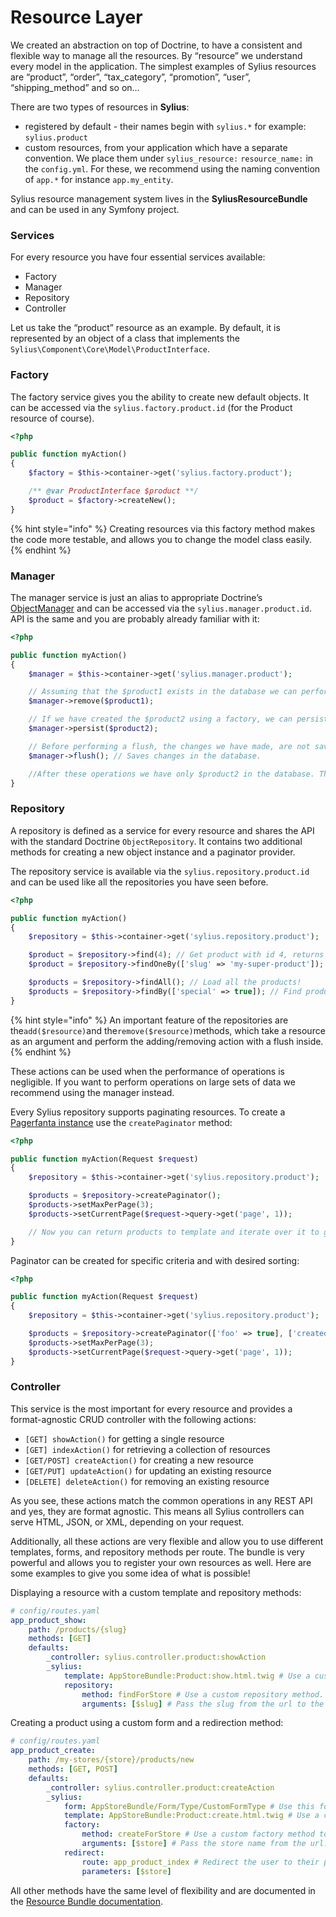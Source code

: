 # Resource Layer

We created an abstraction on top of Doctrine, to have a consistent and flexible way to manage all the resources. By “resource” we understand every model in the application. The simplest examples of Sylius resources are “product”, “order”, “tax\_category”, “promotion”, “user”, “shipping\_method” and so on…

There are two types of resources in **Sylius**:

* registered by default - their names begin with `sylius.*` for example: `sylius.product`
* custom resources, from your application which have a separate convention. We place them under `sylius_resource:` `resource_name:` in the `config.yml`. For these, we recommend using the naming convention of `app.*` for instance `app.my_entity`.

Sylius resource management system lives in the **SyliusResourceBundle** and can be used in any Symfony project.

### Services

For every resource you have four essential services available:

* Factory
* Manager
* Repository
* Controller

Let us take the “product” resource as an example. By default, it is represented by an object of a class that implements the `Sylius\Component\Core\Model\ProductInterface`.

### Factory

The factory service gives you the ability to create new default objects. It can be accessed via the `sylius.factory.product.id` (for the Product resource of course).

```php
<?php

public function myAction()
{
    $factory = $this->container->get('sylius.factory.product');

    /** @var ProductInterface $product **/
    $product = $factory->createNew();
}
```

{% hint style="info" %}
Creating resources via this factory method makes the code more testable, and allows you to change the model class easily.
{% endhint %}

### Manager

The manager service is just an alias to appropriate Doctrine’s [ObjectManager](https://www.doctrine-project.org/projects/doctrine-persistence/en/latest/reference/index.html#object-manager) and can be accessed via the `sylius.manager.product.id`. API is the same and you are probably already familiar with it:

```php
<?php

public function myAction()
{
    $manager = $this->container->get('sylius.manager.product');

    // Assuming that the $product1 exists in the database we can perform such operations:
    $manager->remove($product1);

    // If we have created the $product2 using a factory, we can persist it in the database.
    $manager->persist($product2);

    // Before performing a flush, the changes we have made, are not saved. There is only the $product1 in the database.
    $manager->flush(); // Saves changes in the database.

    //After these operations we have only $product2 in the database. The $product1 has been removed.
}
```

### Repository

A repository is defined as a service for every resource and shares the API with the standard Doctrine `ObjectRepository`. It contains two additional methods for creating a new object instance and a paginator provider.

The repository service is available via the `sylius.repository.product.id` and can be used like all the repositories you have seen before.

```php
<?php

public function myAction()
{
    $repository = $this->container->get('sylius.repository.product');

    $product = $repository->find(4); // Get product with id 4, returns null if not found.
    $product = $repository->findOneBy(['slug' => 'my-super-product']); // Get one product by defined criteria.

    $products = $repository->findAll(); // Load all the products!
    $products = $repository->findBy(['special' => true]); // Find products matching some custom criteria.
}
```

{% hint style="info" %}
An important feature of the repositories are the`add($resource)`and the`remove($resource)`methods, which take a resource as an argument and perform the adding/removing action with a flush inside.
{% endhint %}

These actions can be used when the performance of operations is negligible. If you want to perform operations on large sets of data we recommend using the manager instead.

Every Sylius repository supports paginating resources. To create a [Pagerfanta instance](https://github.com/whiteoctober/Pagerfanta) use the `createPaginator` method:

```php
<?php

public function myAction(Request $request)
{
    $repository = $this->container->get('sylius.repository.product');

    $products = $repository->createPaginator();
    $products->setMaxPerPage(3);
    $products->setCurrentPage($request->query->get('page', 1));

    // Now you can return products to template and iterate over it to get products from current page.
}
```

Paginator can be created for specific criteria and with desired sorting:

```php
<?php

public function myAction(Request $request)
{
    $repository = $this->container->get('sylius.repository.product');

    $products = $repository->createPaginator(['foo' => true], ['createdAt' => 'desc']);
    $products->setMaxPerPage(3);
    $products->setCurrentPage($request->query->get('page', 1));
}
```

### Controller

This service is the most important for every resource and provides a format-agnostic CRUD controller with the following actions:

* `[GET] showAction()` for getting a single resource
* `[GET] indexAction()` for retrieving a collection of resources
* `[GET/POST] createAction()` for creating a new resource
* `[GET/PUT] updateAction()` for updating an existing resource
* `[DELETE] deleteAction()` for removing an existing resource

As you see, these actions match the common operations in any REST API and yes, they are format agnostic. This means all Sylius controllers can serve HTML, JSON, or XML, depending on your request.

Additionally, all these actions are very flexible and allow you to use different templates, forms, and repository methods per route. The bundle is very powerful and allows you to register your own resources as well. Here are some examples to give you some idea of what is possible!

Displaying a resource with a custom template and repository methods:

```yaml
# config/routes.yaml
app_product_show:
    path: /products/{slug}
    methods: [GET]
    defaults:
        _controller: sylius.controller.product:showAction
        _sylius:
            template: AppStoreBundle:Product:show.html.twig # Use a custom template.
            repository:
                method: findForStore # Use a custom repository method.
                arguments: [$slug] # Pass the slug from the url to the repository.
```

Creating a product using a custom form and a redirection method:

```yaml
# config/routes.yaml
app_product_create:
    path: /my-stores/{store}/products/new
    methods: [GET, POST]
    defaults:
        _controller: sylius.controller.product:createAction
        _sylius:
            form: AppStoreBundle/Form/Type/CustomFormType # Use this form type!
            template: AppStoreBundle:Product:create.html.twig # Use a custom template.
            factory:
                method: createForStore # Use a custom factory method to create a product.
                arguments: [$store] # Pass the store name from the url.
            redirect:
                route: app_product_index # Redirect the user to their products.
                parameters: [$store]
```

All other methods have the same level of flexibility and are documented in the [Resource Bundle documentation](https://docs.sylius.com/sylius-stack/resource/index).
